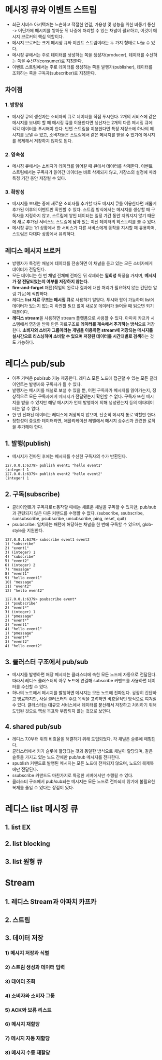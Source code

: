 # 메시징 큐와 이벤트 스트림
- 최근 서비스 아키텍처는 느슨하고 적절한 연결, 가용성 및 성능을 위한 비동기 통신 -> 어딘가에 메시지를 쌓아둔 뒤 나중에 처리할 수 있는 채널이 필요하고, 이것이 메시지 브로커의 핵심 역할이다.
- 메시지 브로커는 크게 메시징 큐와 이벤트 스트림이라는 두 가지 형태로 나눌 수 있다.
- 메시징 큐에서는 주로 데이터를 생성하는 쪽을 생성자(producer), 데이터를 수신하는 쪽을 수신자(consumer)로 지칭한다.
- 이벤트 스트림에서는 주로 데이터를 생성하는 쪽을 발행자(publisher), 데이터를 조회하는 쪽을 구독자(subscriber)로 지칭한다.

## 차이점
### 1. 방향성
- 메시징 큐의 생산자는 소비자의 큐로 데이터를 직접 푸시한다. 2개의 서비스에 같은 메시지를 보내야 할 때 메시징 큐를 이용한다면 생산자는 2개의 다른 메시징 큐에 각각 데이터를 푸시해야 한다. 반면 스트림을 이용한다면 특정 저장소에 하나의 메시지를 보낼 수 있고, 소비자들은 스트림에서 같은 메시지를 받을 수 있기에 메시지를 복제해서 저장하지 않아도 된다.

### 2. 영속성
- 메시징 큐에서는 소비자가 데이터를 읽어갈 때 큐에서 데이터를 삭제한다. 이벤트 스트림에서는 구독자가 읽어간 데이터는 바로 삭제되지 않고, 저장소의 설정에 따라 특정 기간 동안 저장될 수 있다. 

### 3. 확장성
- 메시지를 보내는 중에 새로운 소비자를 추가할 때도 메시지 큐를 이용한다면 새롭게 추가된 이후의 이벤트만 확인할 수 있다. 스트림 방식에서는 메시지를 생상할 때 구독자를 지정하지 않고, 스트림에 쌓인 데이터는 일정 기간 동안 지워지지 않기 때문에 새로 추가된 서비스도 스트림에 남아 있는 이전 데이터의 히스토리를 볼 수 있다.
- 메시징 큐는 1:1 상황에서 한 서비스가 다른 서비스에게 동작을 지시할 때 유용하며, 스트림은 다대다 상황에서 유리하다.

## 레디스 메시지 브로커
- 방행자가 특정한 채널에 데이터를 전송하면 이 채널을 듣고 있는 모든 소비자에게 데이터가 전달된다.
- 모든 데이터는 한 번 채널 전체에 전파된 뒤 삭제하는 **일회성** 특징을 가지며, **메시지가 잘 전달되었는지 여부를 저장하지 않는다.**
- **fire-and-forget** 패턴(작업의 완료나 결과에 대한 처리가 필요하지 않는 간단한 알림 기능)에 적합하다.
- 레디스 **list 자료 구조는 메시징 큐**로 사용하기 알맞다. 푸시와 팝이 가능하며 list에 데이터가 있는지 없는지 확인할 필요 없이 새로운 데이터가 들어올 때 읽으면 되기 때문이다.
- **레디스 stream**을 사용하면 stream 플랫폼으로 사용할 수 있다. 아파치 카프카 시스템에서 영감을 받아 만든 자료구조로 **데이터를 계속해서 추가하는 방식**으로 저장한다. **소비자와 소비자 그룹이라는 개념을 이용하면 stream에 저장되는 메시지를 실시간으로 리스닝하며 소비할 수 있으며 저장된 데이터를 시간대별로 검색**하는 것도 가능하다.

# 레디스 pub/sub
- 아주 가벼운 pub/sub 기능 제공한다. 레디스 모든 노드에 접근할 수 있는 모든 클라이언트는 발행자와 구독자가 될 수 있다.
- 발행자는 메시지를 채널로 보낼 수 있을 뿐, 어떤 구독자가 메시지를 읽어가는지, 정상적으로 모든 구독자에게 메시지가 전달됐는지 확인할 수 없다. 구독자 또한 메시지를 받을 수 있지만 해당 메시지가 언제 발행자에 의해 생성됐는지 등의 메타데이터는 알 수 없다.
- 한 번 전파된 데이터는 레디스에 저장되지 않으며, 단순히 메시지 통로 역할만 한다.
- 정합성이 중요한 데이터라면, 애플리케이션 레벨에서 메시지 송수신과 관련한 로직을 추가해야 한다.
  
## 1. 발행(publish)
- 메시지가 전파된 후에는 메시지를 수신한 구독자의 수가 반환된다.
```redis
127.0.0.1:6379> publish event1 "hello event1"
(integer) 1
127.0.0.1:6379> publish event2 "hello event2"
(integer) 1
```

## 2. 구독(subscribe)
- 클라이언트가 구독자로ㄷ동작할 때에는 새로운 채널을 구독할 수 있지만, pub/sub과 관련되지 않은 다른 커맨드를 수행할 수 없다. (subscribe, ssubscribe, sunsubscribe, psubscribe, unsubscribe, ping, reset, quit)
- psubscribe: 일치하는 패턴에 해당하는 채널을 한 번에 구독할 수 있으며, glob-style을 지원한다.
```redis
127.0.0.1:6379> subscribe event1 event2
1) "subscribe"
2) "event1"
3) (integer) 1
4) "subscribe"
5) "event2"
6) (integer) 2
7) "message"
8) "event1"
9) "hello event1"
10) "message"
11) "event2"
12) "hello event2"

127.0.0.1:6379> psubscribe event*
1) "psubscribe"
2) "event*"
3) (integer) 1
1) "pmessage"
2) "event*"
3) "event1"
4) "hello event1"
1) "pmessage"
2) "event*"
3) "event2"
4) "hello event2"
```

## 3. 클러스터 구조에서 pub/sub
- 메시지를 발행하면 해당 메시지는 클러스터에 속한 모든 노드에 자동으로 전달된다. 따라서 레디스 클러스터의 아무 노드에 연결해 subscribe 커맨드를 사용하면 데이터를 수신할 수 있다.
- 하나의 노드에서 메시지를 발행하면 메시지는 모든 노드에 전파된다. 굉장히 간단하고 명료하지만, 사실 클러스터의 주요 목적을 고려하면 비효율적인 방식으로 여겨질 수 있다. 클러스터는 대규모 서비스에서 데이터를 분산해서 저장하고 처리하기 위해 도입된 것으로 핵심 목표와 부합되지 않는 것으로 보인다.

## 4. shared pub/sub
- 레디스 7.0부터 위의 비효율을 해결하기 위해 도입되었다. 각 채널은 슬롯에 매핑딘다.
- 클러스터에서 키가 슬롯에 할당되는 것과 동일한 방식으로 채널이 할당되며, 같은 슬롯을 가지고 있는 노드 간에만 pub/sub 메시지를 전파한다.
- spublish 커맨드로 발행된 메시지는 모든 노드에 전파되지 않으며, 노드의 복제복에만 전달된다.
- ssubscribe 커맨드도 마찬가지로 특정한 서버에서만 수행될 수 있다.
- 클러스터 구조에서 pub/sub되는 메시지는 모든 노드로 전파되지 않기에 불필요한 복제를 줄일 수 있다는 장점이 있다.

# 레디스 list 메시징 큐

## 1. list EX

## 2. list blocking

## 3. list 원형 큐

# Stream

## 1. 레디스 Stream과 아파치 카프카

## 2. 스트림

## 3. 데이터 저장

### 1) 메시지 저장과 식별

### 2) 스트림 생성과 데이터 입력

### 3) 데이터 조회

### 4) 소비자와 소비자 그룹

### 5) ACK와 보류 리스트

### 6) 메시지 재할당

### 7) 메시지 자동 재할당

### 8) 메시지 수동 재할당
